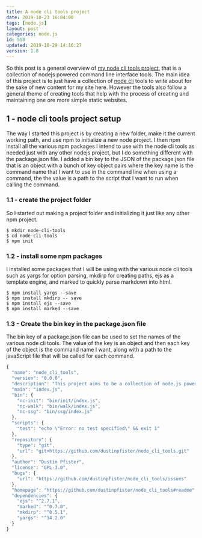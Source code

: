 ```yaml
---
title: A node cli tools project
date: 2019-10-23 16:04:00
tags: [node.js]
layout: post
categories: node.js
id: 550
updated: 2019-10-29 14:16:27
version: 1.8
---
```


So this post is a general overview of [my node cli tools project](https://github.com/dustinpfister/node_cli_tools), that is a collection of nodejs powered command line interface tools. The main idea of this project is to just have a collection of [node cli](https://www.twilio.com/blog/how-to-build-a-cli-with-node-js) tools to write about for the sake of new content for my site here. However the tools also follow a general theme of creating tools that help with the process of creating and maintaining one ore more simple static websites.

<!-- more -->

## 1 - node cli tools project setup

The way I started this project is by creating a new folder, make it the current working path, and use npm to initialize a new node project. I then npm install all the various npm packages I intend to use with the node cli tools as needed just with any other nodejs project, but I do something different with the package.json file. I added a bin key to the JSON of the package.json file that is an object with a bunch of key object pairs where the key name is the command name that I want to use in the command line when using a command, the the value is a path to the script that I want to run when calling the command.

### 1.1 - create the project folder

So I started out making a project folder and initializing it just like any other npm project.

```
$ mkdir node-cli-tools
$ cd node-cli-tools
$ npm init
```

### 1.2 - install some npm packages

I installed some packages that I will be using with the various node cli tools such as yargs for option parsing, mkdirp for creating paths, ejs as a template engine, and marked to quickly parse markdown into html.

```
$ npm install yargs --save
$ npm install mkdirp -- save
$ npm install ejs --save
$ npm install marked --save
```

### 1.3 - Create the bin key in the package.json file

The bin key of a package.json file can be used to set the names of the various node cli tools. The value of the key is an object and then each key of the object is the command name I want, along with a path to the javaScript file that will be called for each command.

```js
{
  "name": "node_cli_tools",
  "version": "0.0.0",
  "description": "This project aims to be a collection of node.js powered CLI tool examples.",
  "main": "index.js",
  "bin": {
    "nc-init": "bin/init/index.js",
    "nc-walk": "bin/walk/index.js",
    "nc-ssg": "bin/ssg/index.js"
  },
  "scripts": {
    "test": "echo \"Error: no test specified\" && exit 1"
  },
  "repository": {
    "type": "git",
    "url": "git+https://github.com/dustinpfister/node_cli_tools.git"
  },
  "author": "Dustin Pfister",
  "license": "GPL-3.0",
  "bugs": {
    "url": "https://github.com/dustinpfister/node_cli_tools/issues"
  },
  "homepage": "https://github.com/dustinpfister/node_cli_tools#readme",
  "dependencies": {
    "ejs": "^2.7.1",
    "marked": "^0.7.0",
    "mkdirp": "^0.5.1",
    "yargs": "^14.2.0"
  }
}
```